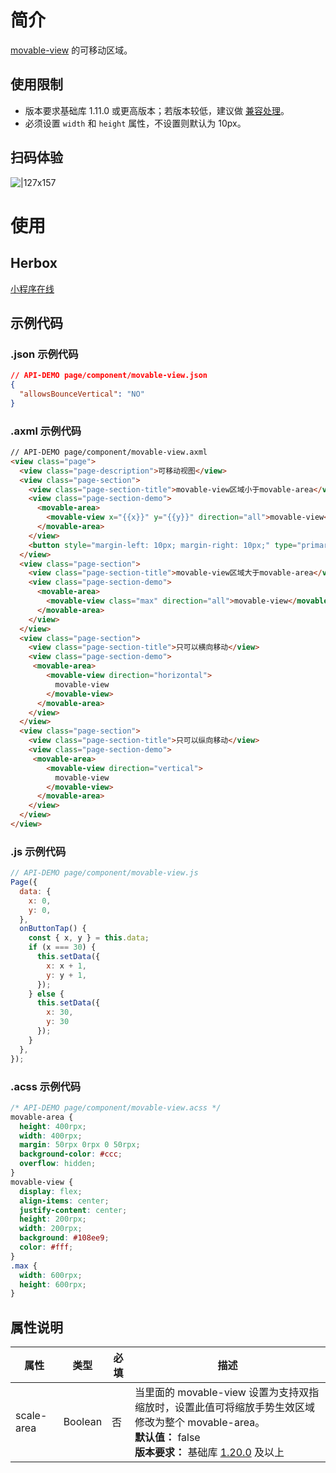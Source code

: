 # 简介
[movable-view](https://opendocs.alipay.com/mini/component/movable-view) 的可移动区域。

## 使用限制
- 版本要求基础库 1.11.0 或更高版本；若版本较低，建议做 [兼容处理](https://opendocs.alipay.com/mini/framework/compatibility)。
- 必须设置 `width` 和 `height` 属性，不设置则默认为 10px。

## 扫码体验
![|127x157](https://gw.alipayobjects.com/mdn/rms_d929c6/afts/img/A*V9IxRbitTwkAAAAAAAAAAABjARQnAQ#align=left&display=inline&height=1906&margin=%5Bobject%20Object%5D&originHeight=1906&originWidth=1540&status=done&style=none&width=128)

# 使用 

## Herbox
[小程序在线](https://herbox-embed.alipay.com/s/doc-movable-view?theme=light&previewZoom=75&chInfo=openhome-doc) 

## 示例代码

### .json 示例代码
```json
// API-DEMO page/component/movable-view.json
{
  "allowsBounceVertical": "NO"
}
```

### .axml 示例代码
```html
// API-DEMO page/component/movable-view.axml
<view class="page">
  <view class="page-description">可移动视图</view>
  <view class="page-section">
    <view class="page-section-title">movable-view区域小于movable-area</view>
    <view class="page-section-demo">
      <movable-area>
        <movable-view x="{{x}}" y="{{y}}" direction="all">movable-view</movable-view>
      </movable-area>
    </view>
    <button style="margin-left: 10px; margin-right: 10px;" type="primary" onTap="onButtonTap">点击移动到 (30px, 30px)</button>
  </view>
  <view class="page-section">
    <view class="page-section-title">movable-view区域大于movable-area</view>
    <view class="page-section-demo">
      <movable-area>
        <movable-view class="max" direction="all">movable-view</movable-view>
      </movable-area>
    </view>
  </view>
  <view class="page-section">
    <view class="page-section-title">只可以横向移动</view>
    <view class="page-section-demo">
     <movable-area>
        <movable-view direction="horizontal">
          movable-view
        </movable-view>
      </movable-area>
    </view>
  </view>
  <view class="page-section">
    <view class="page-section-title">只可以纵向移动</view>
    <view class="page-section-demo">
     <movable-area>
        <movable-view direction="vertical">
          movable-view
        </movable-view>
      </movable-area>
    </view>
  </view>
</view>
```

### .js 示例代码
```javascript
// API-DEMO page/component/movable-view.js
Page({
  data: {
    x: 0,
    y: 0,
  },
  onButtonTap() {
    const { x, y } = this.data;
    if (x === 30) {
      this.setData({
        x: x + 1,
        y: y + 1,
      });
    } else {
      this.setData({
        x: 30,
        y: 30
      });
    }
  },
});
```

### .acss 示例代码
```css
/* API-DEMO page/component/movable-view.acss */
movable-area {
  height: 400rpx;
  width: 400rpx;
  margin: 50rpx 0rpx 0 50rpx;
  background-color: #ccc;
  overflow: hidden;
}
movable-view {
  display: flex;
  align-items: center;
  justify-content: center;
  height: 200rpx;
  width: 200rpx;
  background: #108ee9;
  color: #fff;
}
.max {
  width: 600rpx;
  height: 600rpx;
}
```

## 属性说明
| **属性** | **类型** | **必填** | **描述** |
| --- | --- | --- | --- |
| scale-area | Boolean | 否 | 当里面的 movable-view 设置为支持双指缩放时，设置此值可将缩放手势生效区域修改为整个 movable-area。<br />**默认值：** false<br />**版本要求：** 基础库 [1.20.0](https://opendocs.alipay.com/mini/framework/compatibility) 及以上 |

